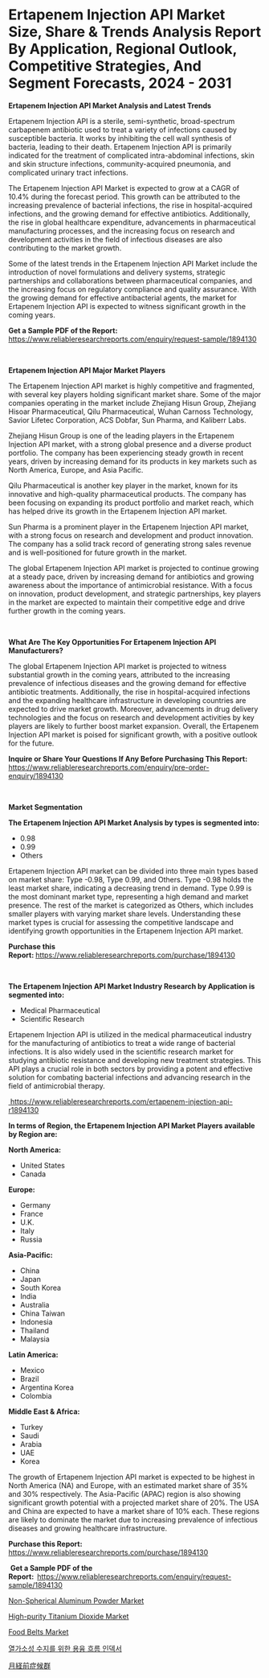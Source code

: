 <p><h1>Ertapenem Injection API Market Size, Share & Trends Analysis Report By Application, Regional Outlook, Competitive Strategies, And Segment Forecasts, 2024 - 2031</h1></p><p><strong>Ertapenem Injection API Market Analysis and Latest Trends</strong></p>
<p><p>Ertapenem Injection API is a sterile, semi-synthetic, broad-spectrum carbapenem antibiotic used to treat a variety of infections caused by susceptible bacteria. It works by inhibiting the cell wall synthesis of bacteria, leading to their death. Ertapenem Injection API is primarily indicated for the treatment of complicated intra-abdominal infections, skin and skin structure infections, community-acquired pneumonia, and complicated urinary tract infections.</p><p>The Ertapenem Injection API Market is expected to grow at a CAGR of 10.4% during the forecast period. This growth can be attributed to the increasing prevalence of bacterial infections, the rise in hospital-acquired infections, and the growing demand for effective antibiotics. Additionally, the rise in global healthcare expenditure, advancements in pharmaceutical manufacturing processes, and the increasing focus on research and development activities in the field of infectious diseases are also contributing to the market growth.</p><p>Some of the latest trends in the Ertapenem Injection API Market include the introduction of novel formulations and delivery systems, strategic partnerships and collaborations between pharmaceutical companies, and the increasing focus on regulatory compliance and quality assurance. With the growing demand for effective antibacterial agents, the market for Ertapenem Injection API is expected to witness significant growth in the coming years.</p></p>
<p><strong>Get a Sample PDF of the Report:&nbsp;</strong> <a href="https://www.reliableresearchreports.com/enquiry/request-sample/1894130">https://www.reliableresearchreports.com/enquiry/request-sample/1894130</a></p>
<p>&nbsp;</p>
<p><strong>Ertapenem Injection API Major Market Players</strong></p>
<p><p>The Ertapenem Injection API market is highly competitive and fragmented, with several key players holding significant market share. Some of the major companies operating in the market include Zhejiang Hisun Group, Zhejiang Hisoar Pharmaceutical, Qilu Pharmaceutical, Wuhan Carnoss Technology, Savior Lifetec Corporation, ACS Dobfar, Sun Pharma, and Kaliberr Labs.</p><p>Zhejiang Hisun Group is one of the leading players in the Ertapenem Injection API market, with a strong global presence and a diverse product portfolio. The company has been experiencing steady growth in recent years, driven by increasing demand for its products in key markets such as North America, Europe, and Asia Pacific.</p><p>Qilu Pharmaceutical is another key player in the market, known for its innovative and high-quality pharmaceutical products. The company has been focusing on expanding its product portfolio and market reach, which has helped drive its growth in the Ertapenem Injection API market.</p><p>Sun Pharma is a prominent player in the Ertapenem Injection API market, with a strong focus on research and development and product innovation. The company has a solid track record of generating strong sales revenue and is well-positioned for future growth in the market.</p><p>The global Ertapenem Injection API market is projected to continue growing at a steady pace, driven by increasing demand for antibiotics and growing awareness about the importance of antimicrobial resistance. With a focus on innovation, product development, and strategic partnerships, key players in the market are expected to maintain their competitive edge and drive further growth in the coming years.</p></p>
<p>&nbsp;</p>
<p><strong>What Are The Key Opportunities For Ertapenem Injection API Manufacturers?</strong></p>
<p><p>The global Ertapenem Injection API market is projected to witness substantial growth in the coming years, attributed to the increasing prevalence of infectious diseases and the growing demand for effective antibiotic treatments. Additionally, the rise in hospital-acquired infections and the expanding healthcare infrastructure in developing countries are expected to drive market growth. Moreover, advancements in drug delivery technologies and the focus on research and development activities by key players are likely to further boost market expansion. Overall, the Ertapenem Injection API market is poised for significant growth, with a positive outlook for the future.</p></p>
<p><strong>Inquire or Share Your Questions If Any Before Purchasing This Report:</strong> <a href="https://www.reliableresearchreports.com/enquiry/pre-order-enquiry/1894130">https://www.reliableresearchreports.com/enquiry/pre-order-enquiry/1894130</a></p>
<p>&nbsp;</p>
<p><strong>Market Segmentation</strong></p>
<p><strong>The Ertapenem Injection API Market Analysis by types is segmented into:</strong></p>
<p><ul><li>0.98</li><li>0.99</li><li>Others</li></ul></p>
<p><p>Ertapenem Injection API market can be divided into three main types based on market share: Type -0.98, Type 0.99, and Others. Type -0.98 holds the least market share, indicating a decreasing trend in demand. Type 0.99 is the most dominant market type, representing a high demand and market presence. The rest of the market is categorized as Others, which includes smaller players with varying market share levels. Understanding these market types is crucial for assessing the competitive landscape and identifying growth opportunities in the Ertapenem Injection API market.</p></p>
<p><strong>Purchase this Report:&nbsp;</strong><a href="https://www.reliableresearchreports.com/purchase/1894130">https://www.reliableresearchreports.com/purchase/1894130</a></p>
<p>&nbsp;</p>
<p><strong>The Ertapenem Injection API Market Industry Research by Application is segmented into:</strong></p>
<p><ul><li>Medical Pharmaceutical</li><li>Scientific Research</li></ul></p>
<p><p>Ertapenem Injection API is utilized in the medical pharmaceutical industry for the manufacturing of antibiotics to treat a wide range of bacterial infections. It is also widely used in the scientific research market for studying antibiotic resistance and developing new treatment strategies. This API plays a crucial role in both sectors by providing a potent and effective solution for combating bacterial infections and advancing research in the field of antimicrobial therapy.</p></p>
<p><a href="https://www.reliableresearchreports.com/ertapenem-injection-api-r1894130">&nbsp;https://www.reliableresearchreports.com/ertapenem-injection-api-r1894130</a></p>
<p><strong>In terms of Region, the Ertapenem Injection API Market Players available by Region are:</strong></p>
<p>
    <p> <strong> North America: </strong>
        <ul>
            <li>United States</li>
            <li>Canada</li>
        </ul>
        </p> 
    <p> <strong> Europe: </strong>
        <ul>
            <li>Germany</li>
            <li>France</li>
            <li>U.K.</li>
            <li>Italy</li>
            <li>Russia</li>
        </ul>
        </p> 
    <p> <strong> Asia-Pacific: </strong>
        <ul>
            <li>China</li>
            <li>Japan</li>
            <li>South Korea</li>
            <li>India</li>
            <li>Australia</li>
            <li>China Taiwan</li>
            <li>Indonesia</li>
            <li>Thailand</li>
            <li>Malaysia</li>
        </ul>
        </p> 
    <p> <strong> Latin America: </strong>
        <ul>
            <li>Mexico</li>
            <li>Brazil</li>
            <li>Argentina Korea</li>
            <li>Colombia</li>
        </ul>
        </p> 
    <p> <strong> Middle East & Africa: </strong>
        <ul>
            <li>Turkey</li>
            <li>Saudi</li>
            <li>Arabia</li>
            <li>UAE</li>
            <li>Korea</li>
        </ul>
    </p>
    </p>
<p><p>The growth of Ertapenem Injection API market is expected to be highest in North America (NA) and Europe, with an estimated market share of 35% and 30% respectively. The Asia-Pacific (APAC) region is also showing significant growth potential with a projected market share of 20%. The USA and China are expected to have a market share of 10% each. These regions are likely to dominate the market due to increasing prevalence of infectious diseases and growing healthcare infrastructure.</p></p>
<p><strong>Purchase this Report: </strong><a href="https://www.reliableresearchreports.com/purchase/1894130">https://www.reliableresearchreports.com/purchase/1894130</a></p>
<p>&nbsp;<strong>Get a Sample PDF of the Report:&nbsp;&nbsp;</strong><a href="https://www.reliableresearchreports.com/enquiry/request-sample/1894130">https://www.reliableresearchreports.com/enquiry/request-sample/1894130</a></p>
<p><strong></strong></p>
<p><p><a href="https://github.com/joannesouthgate/Market-Research-Report-List-3/blob/main/non-spherical-aluminum-powder-market.md">Non-Spherical Aluminum Powder Market</a></p><p><a href="https://github.com/sofayahoo2023/Market-Research-Report-List-5/blob/main/high-purity-titanium-dioxide-market.md">High-purity Titanium Dioxide Market</a></p><p><a href="https://issuu.com/reportprime-2/docs/food-belts-market-size-2030.pptx">Food Belts Market</a></p><p><a href="https://github.com/novabrown3/Market-Research-Report-List-1/blob/main/7197331145138.md">열가소성 수지를 위한 용융 흐름 인덱서</a></p><p><a href="https://github.com/zekaoe592392/Market-Research-Report-List-2/blob/main/2585394138870.md">月経前症候群</a></p></p>